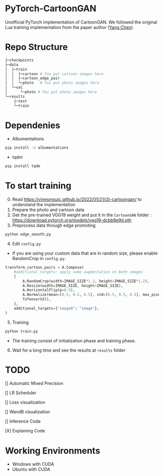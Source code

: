 # PyTorch-CartoonGAN

Unofficial PyTorch implementation of CartoonGAN. We followed the original Lua training implementation from the paper author ([Yang Chen](https://github.com/FlyingGoblin/CartoonGAN)).

# Repo Structure
```python
├─checkpoints
├─data
│  ├─train 
│  │  ├─cartoon # You put cartoon images here
│  │  ├─cartoon_edge_pair 
│  │  └─photo   # You put photo images here
│  └─val
│      └─photo # You put photo images here
└─results
    ├─test  
    └─train
```


# Dependenies
* Albumentations
```bash
pip install -U albumentations
```
* tqdm
```bash
pip install tqdm
```

# To start training

0. Read https://vinesmsuic.github.io/2022/01/21/i2i-cartoongan/ to understand the implementation
1. Prepare the photo and cartoon data
2. Get the pre-trained VGG19 weight and put it in the `CartoonGAN` folder : 
    https://download.pytorch.org/models/vgg19-dcbb9e9d.pth
3. Preprocess data through edge promoting
```bash
python edge_smooth.py
```
4. Edit `config.py`
* If you are using your custom data that are in random size, please enable RandomCrop in `config.py`.
```python
transform_cartoon_pairs = A.Compose(
    #additional_targets: apply same augmentation on both images
    [   
        A.RandomCrop(width=IMAGE_SIZE*1.2, height=IMAGE_SIZE*1.2),
        A.Resize(width=IMAGE_SIZE, height=IMAGE_SIZE),
        A.HorizontalFlip(p=0.5),
        A.Normalize(mean=[0.5, 0.5, 0.5], std=[0.5, 0.5, 0.5], max_pixel_value=255.0),
        ToTensorV2(),
    ], 
    additional_targets={"image0": "image"},
)
```
5. Training
```bash
python train.py
```
* The training consist of initialization phase and training phase.
6. Wait for a long time and see the results at `results` folder


# TODO

[] Automatic Mixed Precision

[] LR Scheduler

[] Loss visualization

[] WandB visualization

[] Inference Code

[X] Explaining Code

# Working Environments

* Windows with CUDA
* Ubuntu with CUDA

